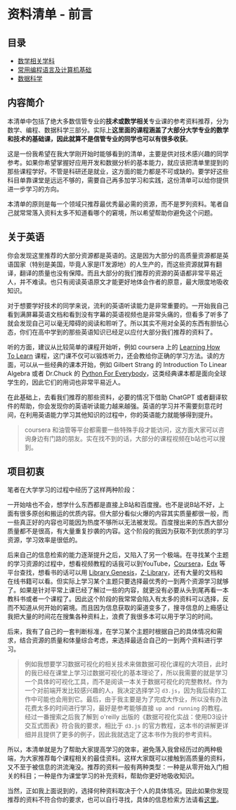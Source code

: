 # 资料清单 - 前言

## 目录

- [数学相关学科](/数学)
- [常用编程语言及计算机基础](/编程)
- [数据科学](/数据科学)

## 内容简介

本清单中包括了绝大多数信管专业的**技术或数学相关**专业课的参考资料推荐，分为数学、编程、数据科学三部分。实际上**这里面的课程涵盖了大部分大学专业的数学和技术的基础课，因此就算不是信管专业的同学也可以有很多收获**。

这是一份我希望在我大学刚开始时能够看到的清单，主要是供对技术感兴趣的同学参考。如果你希望掌握好应用开发和数据分析的基本能力，就应该把清单里提到的那些课程学好。不管是科研还是就业，这方面的能力都是不可或缺的。要学好这些科目单靠课堂是远远不够的，需要自己再多加学习和实践，这份清单可以给你提供进一步学习的方向。

本清单的原则是每一个领域只推荐最优秀最必需的资源，而不是罗列资料。笔者自己就常常落入资料太多不知道看哪个的窘境，所以希望帮助你避免这个问题。

## 关于英语

你会发现这里推荐的大部分资源都是英语的。这是因为大部分的高质量资源都是英语国家（特别是美国，毕竟人家是IT发源地）的人生产的，而这些资源就算有翻译，翻译的质量也没有保障。而且大部分的我们推荐的资源的英语都非常平易近人，并不难读。也只有阅读英语原文才能更好地体会作者的原意，最大限度地吸收知识。

对于想要学好技术的同学来说，流利的英语听读能力是非常重要的。一开始我自己看到满屏幕英语文档和看到没有字幕的英语视频也是非常头痛的，但看多了听多了就会发现自己可以毫无障碍的阅读和聆听了。所以其实不用对全英的东西有胆怯心态，你们在高中学到的那些英语知识已经足以应付大部分我们推荐的资料了。

听的方面，建议从比较简单的课程开始听，例如 coursera 上的 [Learning How To Learn](https://www.coursera.org/learn/learning-how-to-learn) 课程，这门课不仅可以锻炼听力，还会教给你正确的学习方法。读的方面，可以从一些经典的课本开始，例如 Gilbert Strang 的 Introduction To Linear Algebra 或者 Dr.Chuck 的 [Python For Everybody](http://do1.dr-chuck.com/pythonlearn/EN_us/pythonlearn.pdf)，这类经典课本都是面向全球学生的，因此它们的用词也非常平易近人。

在此基础上，去看我们推荐的那些资料，必要的情况下借助 ChatGPT 或者翻译软件的帮助，你会发现你的英语听读能力越来越强。英语的学习并不需要刻意花时间，在利用英语能力学习其他知识的过程中，你的英语能力就能够得到提升。

> coursera 和油管等平台都需要一些特殊手段才能访问，这方面大家可以咨询身边有门路的朋友。实在找不到的话，大部分的课程视频在b站也可以搜到。

## 项目初衷

笔者在大学学习的过程中经历了这样两种阶段：

一开始啥也不会，想学什么东西都是直接上B站和百度搜。也不是说B站不好，上面有很多原创和搬运的优质内容。但大部分看似火爆的内容其实质量都很一般，而一些真正好的内容也可能因为热度不够所以无法被发现。百度搜出来的东西大部分质量都不是很高，有大量重复抄袭的内容。这个阶段的我因为获取不到优质的学习资源，学习效率是很低的。

后来自己的信息检索的能力逐渐提升之后，又陷入了另一个极端。在寻找某个主题的学习资源的过程中，想看视频教程的话我可以到YouTube，[Coursera](https://www.coursera.org/)，[Edx](https://www.edx.org/) 等平台查找，想看书的话可以用 [Library Genesis](https://libgen.rs/)，[Z-Library](https://singlelogin.me/)，还有大量的文档和在线书籍可以看。但实际上学习某个主题只要选择最优秀的一到两个资源学习就够了。如果是针对平常上课已经了解过一些的内容，就更没有必要从头到尾再看一本教科书或者一个课程了。因此这个阶段的我常常会陷入有太多的资料可以选择，反而不知道从何开始的窘境。而且因为信息获取的渠道变多了，搜寻信息的上瘾感让我把大量的时间花在搜集各种资料上，浪费了我很多本可以用于学习的时间。

后来，我有了自己的一套判断标准，在学习某个主题时根据自己的具体情况和需求，结合资源的质量和体量综合考虑，来选择最适合自己的一到两个资料进行学习。

> 例如我想要学习数据可视化的相关技术来做数据可视化课程的大项目，此时的我已经在课堂上学习过数据可视化的基本理论了，所以我需要的就是学习一个具体的可视化工具，而不是阅读一本关于数据可视化的完整教材。作为一个对前端开发比较感兴趣的人，我决定选择学习 `d3.js`，因为我后续的工作中可能也会用到它。最后，由于我主要是为了完成大作业，所以没有办法花费太多的时间进行学习，最好是参考能够直接 `up and running` 的教程。经过一番搜索之后我了解到 o'reilly 出版的《数据可视化实战：使用D3设计交互式图表》符合我的要求，相比于 `d3.js` 的官方教程，这本书的讲解更详细并且提供了更多的例子，因此我就选定了这本书作为我的参考资料。

所以，本清单就是为了帮助大家提高学习的效率，避免落入我曾经历过的两种极端，为大家推荐每个课程相关的最佳资料。这样大家既可以接触到高质量的资料，又不至于被信息的洪流淹没。推荐的资料一般有两种类型：一种是从零开始入门相关的科目；一种是作为课堂学习的补充资料，帮助你更好地吸收知识。

当然，正如我上面说到的，选择何种资料取决于个人的具体情况。因此如果你发现推荐的资料不符合你的要求，也可以自行寻找，具体的信息检索方法请看[这里](/信息检索)。